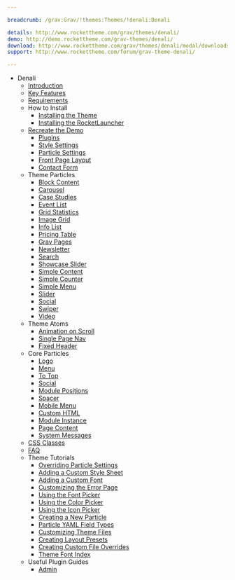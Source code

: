 ```yaml
---

breadcrumb: /grav:Grav/!themes:Themes/!denali:Denali

details: http://www.rockettheme.com/grav/themes/denali/
demo: http://demo.rockettheme.com/grav-themes/denali/
download: http://www.rockettheme.com/grav/themes/denali/modal/downloads
support: http://www.rockettheme.com/forum/grav-theme-denali/

---
```


* Denali
    * [Introduction]()
    * [Key Features](INDEX.md#key-features)
    * [Requirements](INDEX.md#requirements)
    * How to Install
        * [Installing the Theme](http://docs.gantry.org/gantry5/basics/installation#installing-a-gantry-theme)
        * [Installing the RocketLauncher](../../start/rocketlauncher.md)
    * [Recreate the Demo](demo.md)
        + [Plugins](demo.md#recommended-plugins)
        * [Style Settings](demo_settings.md)
        * [Particle Settings](demo.md#particles)
        * [Front Page Layout](demo.md#home-page-layout-presets)
        * [Contact Form](../../start/contact.md)
    - Theme Particles
        * [Block Content](particle_block.md)
        * [Carousel](particle_carousel.md)
        * [Case Studies](particle_case.md)
        * [Event List](particle_event.md)
        * [Grid Statistics](particle_grid.md)
        * [Image Grid](particle_image.md)
        * [Info List](particle_info.md)
        * [Pricing Table](particle_pricing.md)
        * [Grav Pages](particle_grav.md)
        * [Newsletter](particle_newsletter.md)
        * [Search](particle_search.md)
        * [Showcase Slider](particle_showcase.md)
        * [Simple Content](particle_simple.md)
        * [Simple Counter](particle_simplecounter.md)
        * [Simple Menu](particle_simplemenu.md)
        * [Slider](particle_slider.md)
        * [Social](particle_social.md)
        * [Swiper](particle_swiper.md)
        * [Video](particle_video.md)
    - Theme Atoms
        * [Animation on Scroll](atom_aos.md)
        * [Single Page Nav](atom_singlepagenav.md)
        * [Fixed Header](atom_fixedheader.md)
    - Core Particles 
        + [Logo](http://docs.gantry.org/gantry5/particles/logo)
        + [Menu](http://docs.gantry.org/gantry5/particles/menu-control)
        + [To Top](http://docs.gantry.org/gantry5/particles/to-top)
        + [Social](http://docs.gantry.org/gantry5/particles/social)
        + [Module Positions](http://docs.gantry.org/gantry5/particles/position)
        + [Spacer](http://docs.gantry.org/gantry5/particles/spacer)
        + [Mobile Menu](http://docs.gantry.org/gantry5/particles/mobile-menu)
        + [Custom HTML](http://docs.gantry.org/gantry5/particles/custom-html)
        + [Module Instance](http://docs.gantry.org/gantry5/particles/module-instance)
        + [Page Content](http://docs.gantry.org/gantry5/particles/page-content)
        + [System Messages](http://docs.gantry.org/gantry5/particles/system-messages)
    - [CSS Classes](css.md)
    - [FAQ](faq.md)
    - Theme Tutorials
        + [Overriding Particle Settings](http://docs.gantry.org/gantry5/tutorials/overriding-particle-settings)
        + [Adding a Custom Style Sheet](http://docs.gantry.org/gantry5/tutorials/adding-a-custom-style-sheet)
        + [Adding a Custom Font](http://docs.gantry.org/gantry5/tutorials/fonts)
        + [Customizing the Error Page](http://docs.gantry.org/gantry5/tutorials/customize-the-error-page)
        + [Using the Font Picker](http://docs.gantry.org/gantry5/tutorials/using-the-font-picker)
        + [Using the Color Picker](http://docs.gantry.org/gantry5/tutorials/using-the-color-picker)
        + [Using the Icon Picker](http://docs.gantry.org/gantry5/tutorials/using-the-icon-picker)
        + [Creating a New Particle](http://docs.gantry.org/gantry5/advanced/creating-a-new-particle)
        + [Particle YAML Field Types](http://docs.gantry.org/gantry5/advanced/particle-yaml-field-types)
        + [Customizing Theme Files](http://docs.gantry.org/gantry5/advanced/customizing-theme-files)
        + [Creating Layout Presets](http://docs.gantry.org/gantry5/advanced/creating-layout-presets)
        + [Creating Custom File Overrides](http://docs.gantry.org/gantry5/advanced/file-overrides)
        + [Theme Font Index](../../../technical_tips/general/font_index.md)
    - Useful Plugin Guides
        + [Admin](https://learn.getgrav.org/admin-panel)
